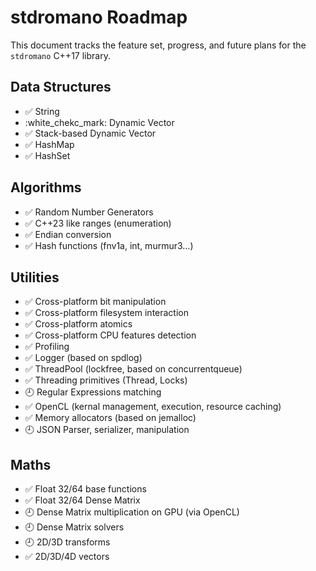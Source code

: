 # stdromano Roadmap

This document tracks the feature set, progress, and future plans for the `stdromano` C++17 library.

## Data Structures
- :white_check_mark: String
- :white_chekc_mark: Dynamic Vector
- :white_check_mark: Stack-based Dynamic Vector
- :white_check_mark: HashMap
- :white_check_mark: HashSet

## Algorithms
- :white_check_mark: Random Number Generators
- :white_check_mark: C++23 like ranges (enumeration)
- :white_check_mark: Endian conversion
- :white_check_mark: Hash functions (fnv1a, int, murmur3...)

## Utilities
- :white_check_mark: Cross-platform bit manipulation
- :white_check_mark: Cross-platform filesystem interaction
- :white_check_mark: Cross-platform atomics
- :white_check_mark: Cross-platform CPU features detection
- :white_check_mark: Profiling
- :white_check_mark: Logger (based on spdlog)
- :white_check_mark: ThreadPool (lockfree, based on concurrentqueue)
- :white_check_mark: Threading primitives (Thread, Locks)
- :clock9: Regular Expressions matching
- :white_check_mark: OpenCL (kernal management, execution, resource caching)
- :white_check_mark: Memory allocators (based on jemalloc)
- :clock9: JSON Parser, serializer, manipulation

## Maths
- :white_check_mark: Float 32/64 base functions
- :white_check_mark: Float 32/64 Dense Matrix
- :clock9: Dense Matrix multiplication on GPU (via OpenCL)
- :clock9: Dense Matrix solvers
- :clock9: 2D/3D transforms
- :white_check_mark: 2D/3D/4D vectors